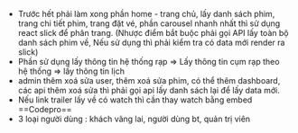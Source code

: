 - Trước hết phải làm xong phần home - trang chủ, lấy danh sách phim, trang chi tiết phim, trang đặt vé, phần carousel nhanh nhất thì sử dụng react slick để phân trang. (Nhược điểm bắt buộc phải gọi API lấy toàn bộ danh sách phim về, Nếu sử dụng thì phải kiểm tra có data mới render ra slick)
- Phần sử dụng lấy thông tin hệ thống rạp => Lấy thông tin cụm rạp theo hệ thống => lấy thông tin lịch 
- admin thêm xoá sửa user, thêm xoá sửa phim, có thể thêm dashboard, các api thêm xoá sửa thì phải gọi api lấy danh sách lại để lấy data mới.
- Nếu link trailer lấy về có watch thì cần thay watch bằng embed
==Codepro==
- 3 loại người dùng : khách vãng lai, người dùng bt, quản trị viên
